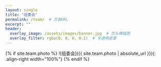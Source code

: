 ```yaml
---
layout: single  
title: "组委会"
permalink: /team/  # 页面URL
excerpt: "" 
header:
  overlay_image: /assets/images/banner.jpg  # 页头横幅图
  overlay_filter: rgba(0, 0, 0, 0.1)  # 半透明遮罩
---
```


{% if site.team.photo %}
![组委会]({{ site.team.photo | absolute_url }}){: .align-right width="100%"}
{% endif %}
